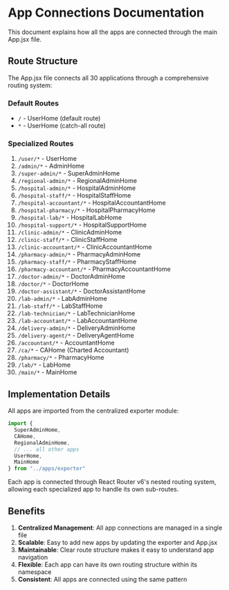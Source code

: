 # App Connections Documentation

This document explains how all the apps are connected through the main App.jsx file.

## Route Structure

The App.jsx file connects all 30 applications through a comprehensive routing system:

### Default Routes
- `/` - UserHome (default route)
- `*` - UserHome (catch-all route)

### Specialized Routes
1. `/user/*` - UserHome
2. `/admin/*` - AdminHome
3. `/super-admin/*` - SuperAdminHome
4. `/regional-admin/*` - RegionalAdminHome
5. `/hospital-admin/*` - HospitalAdminHome
6. `/hospital-staff/*` - HospitalStaffHome
7. `/hospital-accountant/*` - HospitalAccountantHome
8. `/hospital-pharmacy/*` - HospitalPharmacyHome
9. `/hospital-lab/*` - HospitalLabHome
10. `/hospital-support/*` - HospitalSupportHome
11. `/clinic-admin/*` - ClinicAdminHome
12. `/clinic-staff/*` - ClinicStaffHome
13. `/clinic-accountant/*` - ClinicAccountantHome
14. `/pharmacy-admin/*` - PharmacyAdminHome
15. `/pharmacy-staff/*` - PharmacyStaffHome
16. `/pharmacy-accountant/*` - PharmacyAccountantHome
17. `/doctor-admin/*` - DoctorAdminHome
18. `/doctor/*` - DoctorHome
19. `/doctor-assistant/*` - DoctorAssistantHome
20. `/lab-admin/*` - LabAdminHome
21. `/lab-staff/*` - LabStaffHome
22. `/lab-technician/*` - LabTechnicianHome
23. `/lab-accountant/*` - LabAccountantHome
24. `/delivery-admin/*` - DeliveryAdminHome
25. `/delivery-agent/*` - DeliveryAgentHome
26. `/accountant/*` - AccountantHome
27. `/ca/*` - CAHome (Charted Accountant)
28. `/pharmacy/*` - PharmacyHome
29. `/lab/*` - LabHome
30. `/main/*` - MainHome

## Implementation Details

All apps are imported from the centralized exporter module:
```javascript
import { 
  SuperAdminHome, 
  CAHome, 
  RegionalAdminHome, 
  // ... all other apps
  UserHome,
  MainHome
} from "../apps/exporter"
```

Each app is connected through React Router v6's nested routing system, allowing each specialized app to handle its own sub-routes.

## Benefits

1. **Centralized Management**: All app connections are managed in a single file
2. **Scalable**: Easy to add new apps by updating the exporter and App.jsx
3. **Maintainable**: Clear route structure makes it easy to understand app navigation
4. **Flexible**: Each app can have its own routing structure within its namespace
5. **Consistent**: All apps are connected using the same pattern